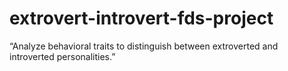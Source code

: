 # extrovert-introvert-fds-project
“Analyze behavioral traits to distinguish between extroverted and introverted personalities.”
